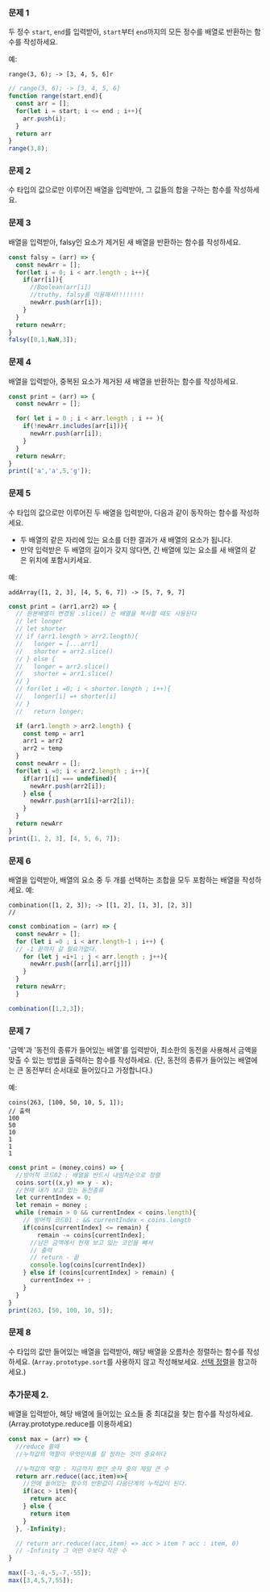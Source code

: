 ### 문제 1

두 정수 `start`, `end`를 입력받아, `start`부터 `end`까지의 모든 정수를 배열로 반환하는 함수를 작성하세요.

예:
```
range(3, 6); -> [3, 4, 5, 6]r
```

```js
// range(3, 6); -> [3, 4, 5, 6]
function range(start,end){
  const arr = [];
  for(let i = start; i <= end ; i++){
    arr.push(i);
  }
  return arr
}
range(3,8);
```

### 문제 2

수 타입의 값으로만 이루어진 배열을 입력받아, 그 값들의 합을 구하는 함수를 작성하세요.

### 문제 3

배열을 입력받아, falsy인 요소가 제거된 새 배열을 반환하는 함수를 작성하세요.
```js
const falsy = (arr) => {
  const newArr = [];
  for(let i = 0; i < arr.length ; i++){
    if(arr[i]){
      //Boolean(arr[i])
      //truthy, falsy를 이용해서!!!!!!!!
      newArr.push(arr[i]);
    }
  }
  return newArr;
}
falsy([0,1,NaN,3]);
```



### 문제 4

배열을 입력받아, 중복된 요소가 제거된 새 배열을 반환하는 함수를 작성하세요.
```js
const print = (arr) => {
  const newArr = [];

  for( let i = 0 ; i < arr.length ; i ++ ){
    if(!newArr.includes(arr[i])){
      newArr.push(arr[i]);
    }
  }
  return newArr;
}
print(['a','a',5,'g']);
```

### 문제 5

수 타입의 값으로만 이루어진 두 배열을 입력받아, 다음과 같이 동작하는 함수를 작성하세요.
- 두 배열의 같은 자리에 있는 요소를 더한 결과가 새 배열의 요소가 됩니다.
- 만약 입력받은 두 배열의 길이가 갖지 않다면, 긴 배열에 있는 요소를 새 배열의 같은 위치에 포함시키세요.

예:
```
addArray([1, 2, 3], [4, 5, 6, 7]) -> [5, 7, 9, 7]
```
```js
const print = (arr1,arr2) => {
  // 원본배열이 변경됨 .slice() 는 배열을 복사할 때도 사용된다
  // let longer
  // let shorter
  // if (arr1.length > arr2.length){
  //   longer = [...arr1]
  //   shorter = arr2.slice()
  // } else {
  //   longer = arr2.slice()
  //   shorter = arr1.slice()
  // }
  // for(let i =0; i < shorter.length ; i++){
  //   longer[i] =+ shorter[i]
  // }
  //   return longer;

  if (arr1.length > arr2.length) {
    const temp = arr1
    arr1 = arr2
    arr2 = temp
  }
  const newArr = [];
  for(let i =0; i < arr2.length ; i++){
    if(arr1[i] === undefined){
      newArr.push(arr2[i]);
    } else {
      newArr.push(arr1[i]+arr2[i]);
    }
  }
  return newArr 
}
print([1, 2, 3], [4, 5, 6, 7]);

```

### 문제 6

배열을 입력받아, 배열의 요소 중 두 개를 선택하는 조합을 모두 포함하는 배열을 작성하세요.
예:
```
combination([1, 2, 3]); -> [[1, 2], [1, 3], [2, 3]]
//
```
```js
const combination = (arr) => {
  const newArr = [];
  for (let i =0 ; i < arr.length-1 ; i++) {
  // -1 끝까지 갈 필요가없다.
    for (let j =i+1 ; j < arr.length ; j++){
      newArr.push([arr[i],arr[j]])
    }
  }
  return newArr;
  }

combination([1,2,3]);
```



### 문제 7

'금액'과 '동전의 종류가 들어있는 배열'를 입력받아, 최소한의 동전을 사용해서 금액을 맞출 수 있는 방법을 출력하는 함수를 작성하세요.
(단, 동전의 종류가 들어있는 배열에는 큰 동전부터 순서대로 들어있다고 가정합니다.)

예:
```
coins(263, [100, 50, 10, 5, 1]);
// 출력
100
50
10
1
1
1
```
```js
const print = (money,coins) => {
  //방어적 코드02 : 배열을 반드시 내림차순으로 정렬
  coins.sort((x,y) => y - x);
  //현재 내가 보고 있는 동전종류
  let currentIndex = 0;
  let remain = money ;
  while (remain > 0 && currentIndex < coins.length){
    // 방어적 코드01 : && currentIndex < coins.length
    if(coins[currentIndex] <= remain) {
        remain -= coins[currentIndex];
      //남은 금액에서 현재 보고 있는 코인을 빼서
      // 출력
      // return - 끝
      console.log(coins[currentIndex])
    } else if (coins[currentIndex] > remain) {
      currentIndex ++ ;
    }
  }  
}
print(263, [50, 100, 10, 5]);
```

### 문제 8

수 타입의 값만 들어있는 배열을 입력받아, 해당 배열을 오름차순 정렬하는 함수를 작성하세요. (`Array.prototype.sort`를 사용하지 않고 작성해보세요. [선택 정렬](https://ko.wikipedia.org/wiki/%EC%84%A0%ED%83%9D_%EC%A0%95%EB%A0%AC)을 참고하세요.)


### 추가문제 2. 
배열을 입력받아, 해당 배열에 들어있는 요소들 중 최대값을 찾는 함수를 작성하세요. (Array.prototype.reduce를 이용하세요)
```js
const max = (arr) => {
  //reduce 쓸때
  //누적값의 역할이 무엇인지를 잘 정하는 것이 중요하다

  //누적값의 역할 : 지금까지 봤던 숫자 중의 제일 큰 수
  return arr.reduce((acc,item)=>{
    //안에 들어있는 함수의 반환값이 다음단계의 누적값이 된다.
    if(acc > item){
      return acc
    } else {
      return item
    }
  }, -Infinity);

  // return arr.reduce((acc,item) => acc > item ? acc : item, 0)
  // -Infinity 그 어떤 수보다 작은 수
}

max([-3,-4,-5,-7,-55]);
max([3,4,5,7,55]);
```